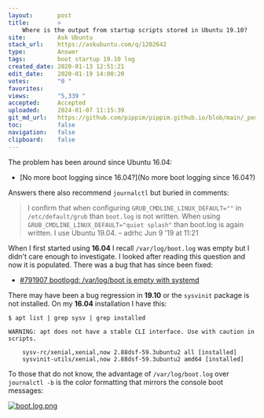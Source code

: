 ```yaml
---
layout:       post
title:        >
    Where is the output from startup scripts stored in Ubuntu 19.10?
site:         Ask Ubuntu
stack_url:    https://askubuntu.com/q/1202642
type:         Answer
tags:         boot startup 19.10 log
created_date: 2020-01-13 12:51:21
edit_date:    2020-01-19 14:00:20
votes:        "0 "
favorites:    
views:        "5,339 "
accepted:     Accepted
uploaded:     2024-01-07 11:15:39
git_md_url:   https://github.com/pippim/pippim.github.io/blob/main/_posts/2020/2020-01-13-Where-is-the-output-from-startup-scripts-stored-in-Ubuntu-19.10_.md
toc:          false
navigation:   false
clipboard:    false
---
```


The problem has been around since Ubuntu 16.04:

- [No more boot logging since 16.04?](No more boot logging since 16.04?)

Answers there also recommend `journalctl` but buried in comments:

> I confirm that when configuring `GRUB_CMDLINE_LINUX_DEFAULT=""` in  
> `/etc/default/grub` than `boot.log` is not written. When using  
> `GRUB_CMDLINE_LINUX_DEFAULT="quiet splash"` than boot.log is again  
> written. I use Ubuntu 19.04. – adrhc Jun 9 '19 at 11:21  

When I first started using **16.04** I recall `/var/log/boot.log` was empty but I didn't care enough to investigate. I looked after reading this question and now it is populated. There was a bug that has since been fixed:

- [#791907 bootlogd: /var/log/boot is empty with systemd][1]

There may have been a bug regression in **19.10** or the `sysvinit` package is not installed. On my **16.04** installation I have this:
``` 
$ apt list | grep sysv | grep installed

WARNING: apt does not have a stable CLI interface. Use with caution in scripts.

    sysv-rc/xenial,xenial,now 2.88dsf-59.3ubuntu2 all [installed]
    sysvinit-utils/xenial,now 2.88dsf-59.3ubuntu2 amd64 [installed]
```

To those that do not know, the advantage of `/var/log/boot.log` over `journalctl -b` is the color formatting that mirrors the console boot messages:

[![boot.log.png][2]][2]


  [1]: https://bugs.debian.org/cgi-bin/bugreport.cgi?bug=791907
  [2]: https://i.stack.imgur.com/bRekI.png

